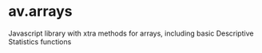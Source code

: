 av.arrays
=========

Javascript library with xtra methods for arrays, including basic Descriptive Statistics functions 
